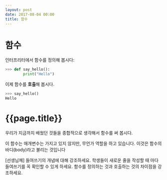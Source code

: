 ```yaml
---
layout: post
date: 2017-08-04 00:00
title: 함수 
---
```


<div id="ppt" markdown="1">

# 함수

인터프리터에서 함수를 정의해 봅시다:

```python
>>> def say_hello(): 
        print("Hello")
```

이제 함수를 **호출**해 봅시다.

```python
>>> say_hello()
Hello
```

</div>

<div id="desc" markdown="1">

# {{page.title}}

우리가 지금까지 배웠던 것들을 종합적으로 생각해서 함수를 써 봅시다. 

이 함수는 매개변수는 가지고 있지 않지만, 무언가 역할을 하고 있습니다. 이것은 함수의 바디(body)라고 불리는 것입니다


<div class="teachers">
[선생님께]
들여쓰기의 개념에 대해 강조하세요. 학생들이 새로운 줄을 작성할 때 마다 들여쓰기를 꼭 확인할 수 있게 하세요.
함수를 정의하는 것과 호출하는 것의 차이점을 강조하세요.
</div>

</div>